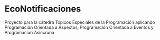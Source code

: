 # EcoNotificaciones
Proyecto para la cátedra Tópicos Especiales de la Programación aplicando Programación Orientada a Aspectos, Programación Orientada a Eventos y Programación Asíncrona
